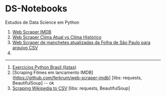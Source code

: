 # DS-Notebooks
Estudos de Data Science em Python


1. [Web Scraper IMDB](https://github.com/ferkrum/web-scraper-imdb)
2. [Web Scraper Clima Atual vs Clima Histórico](https://github.com/ferkrum/web-scraper-clima-atual-vc-clima-historico)
3. [Web Scraper de manchetes atualizadas da Folha de São Paulo para arquivo CSV](https://github.com/ferkrum/web-scraper-de-manchetes-e-links-de-noticias-para-arquivo-CSV/blob/main/README.md)
4. 





---



1. [Exercicios Python Brasil (listas)](https://github.com/ferkrum/DS-Notebooks/blob/6e150ffffc0141e4e45f8a16f751298d7cb2bf3f/Exercicios%20Python%20Brasil%20Listas%20(1%20a%2018%20de%2024)%20.ipynb)
2. [Scraping Filmes em lancamento IMDB](https://github.com/ferkrum/web-scraper-imdb] [libs: requests, BeautifulSoup] -- ok
3. [Scraping Wikipedia to CSV](https://github.com/ferkrum/DS-Notebooks/blob/main/Web%20Scraping%20Wikipedia%20to%20Dataframe%20(com%20Python%20e%20BeautifulSoup).ipynb) [libs: requests, BeautifulSoup]

